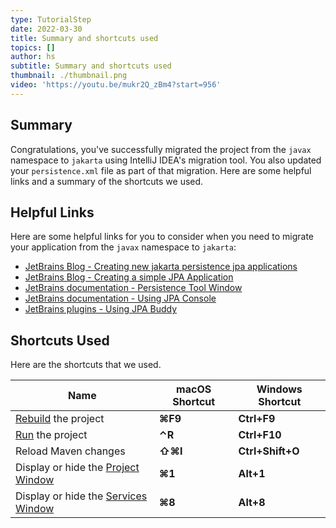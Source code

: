 ```yaml
---
type: TutorialStep
date: 2022-03-30
title: Summary and shortcuts used
topics: []
author: hs
subtitle: Summary and shortcuts used
thumbnail: ./thumbnail.png
video: 'https://youtu.be/mukr2Q_zBm4?start=956'
---
```


## Summary
Congratulations, you've successfully migrated the project from the `javax` namespace to `jakarta` using IntelliJ IDEA's migration tool. You also updated your `persistence.xml` file as part of that migration. Here are some helpful links and a summary of the shortcuts we used.

## Helpful Links
Here are some helpful links for you to consider when you need to migrate your application from the `javax` namespace to `jakarta`:

- [JetBrains Blog - Creating new jakarta persistence jpa applications](https://blog.jetbrains.com/idea/2021/02/creating-new-jakarta-persistence-jpa-applications/)
- [JetBrains Blog - Creating a simple JPA Application](https://blog.jetbrains.com/idea/2021/02/creating-a-simple-jpa-application/)
- [JetBrains documentation - Persistence Tool Window](https://www.jetbrains.com/help/idea/persistence-tool-window.html)
- [JetBrains documentation - Using JPA Console](https://www.jetbrains.com/help/idea/using-jpa-console.html)
- [JetBrains plugins - Using JPA Buddy](https://plugins.jetbrains.com/plugin/15075-jpa-buddy)

## Shortcuts Used
Here are the shortcuts that we used.

| Name                                                                                                 | macOS Shortcut | Windows Shortcut |
|------------------------------------------------------------------------------------------------------|----------------|------------------|
| [Rebuild](https://www.jetbrains.com/help/idea/compiling-applications.html) the project               | **⌘F9**        | **Ctrl+F9**      |
| [Run](https://www.jetbrains.com/help/idea/running-applications.html) the project                     | **⌃R**         | **Ctrl+F10**     |
| Reload Maven changes                                                                                 | **⇧⌘I**        | **Ctrl+Shift+O** |
| Display or hide the [Project Window](https://www.jetbrains.com/help/idea/project-tool-window.html)   | **⌘1**         | **Alt+1**        |
| Display or hide the [Services Window](https://www.jetbrains.com/help/idea/services-tool-window.html) | **⌘8**         | **Alt+8**        |

